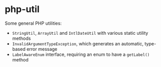 # php-util
 Some general PHP utilities:
 * `StringUtil`, `ArrayUtil` and `IntlDateUtil` with various static utility methods
 * `InvalidArgumentTypeException`, which generates an automatic, type-based error message
 * `LabelAwareEnum` interface, requiring an enum to have a `getLabel()` method
